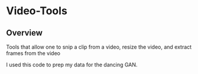 # Video-Tools

## Overview
Tools that allow one to snip a clip from a video, resize the video, and extract frames from the video

I used this code to prep my data for the dancing GAN.

